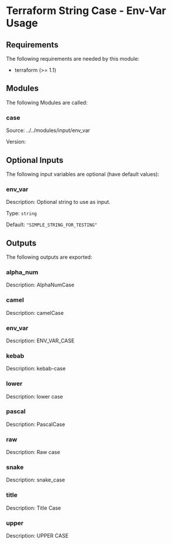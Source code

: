 # Terraform String Case - Env-Var Usage

<!-- BEGIN_TF_DOCS -->
## Requirements

The following requirements are needed by this module:

- terraform (>= 1.1)

## Modules

The following Modules are called:

### case

Source: ../../modules/input/env_var

Version:

## Optional Inputs

The following input variables are optional (have default values):

### env\_var

Description: Optional string to use as input.

Type: `string`

Default: `"SIMPLE_STRING_FOR_TESTING"`

## Outputs

The following outputs are exported:

### alpha\_num

Description: AlphaNumCase

### camel

Description: camelCase

### env\_var

Description: ENV\_VAR\_CASE

### kebab

Description: kebab-case

### lower

Description: lower case

### pascal

Description: PascalCase

### raw

Description: Raw case

### snake

Description: snake\_case

### title

Description: Title Case

### upper

Description: UPPER CASE
<!-- END_TF_DOCS -->
